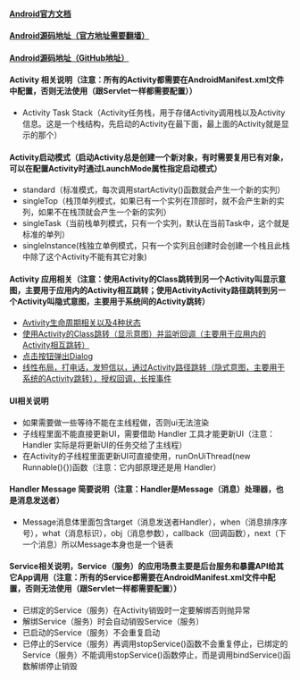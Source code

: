 #### [Android官方文档](https://developer.android.google.cn/guide/components/aidl)
#### [Android源码地址（官方地址需要翻墙）](https://android.googlesource.com/platform/frameworks/base/)
#### [Android源码地址（GitHub地址）](https://github.com/aosp-mirror/platform_frameworks_base)
#### Activity 相关说明（注意：所有的Activity都需要在AndroidManifest.xml文件中配置，否则无法使用（跟Servlet一样都需要配置））
 - Activity Task Stack（Activity任务栈，用于存储Activity调用栈以及Activity信息。这是一个栈结构，先启动的Activity在最下面，最上面的Activity就是显示的那个）

#### Activity启动模式（启动Activity总是创建一个新对象，有时需要复用已有对象，可以在配置Activity时通过LaunchMode属性指定启动模式）
 - standard（标准模式，每次调用startActivity()函数就会产生一个新的实列）
 - singleTop（栈顶单列模式，如果已有一个实列在顶部时，就不会产生新的实列，如果不在栈顶就会产生一个新的实列）
 - singleTask（当前栈单列模式，只有一个实列，默认在当前Task中，这个就是标准的单列）
 - singleInstance(栈独立单例模式，只有一个实列且创建时会创建一个栈且此栈中除了这个Activity不能有其它对象)

#### Activity 应用相关（注意：使用Activity的Class跳转到另一个Activity叫显示意图，主要用于应用内的Activity相互跳转；使用ActivityActivity路径跳转到另一个Activity叫隐式意图，主要用于系统间的Activity跳转）
 - [Avtivity生命周期相关以及4种状态](https://github.com/firechiang/copycat/blob/master/copycat_helloword/src/main/java/com/firechiang/android/copycat_helloword/Activity03LifeCycle.java)
 - [使用Activity的Class跳转（显示意图）并监听回调（主要用于应用内的Activity相互跳转）](https://github.com/firechiang/copycat/blob/master/copycat_helloword/src/main/java/com/firechiang/android/copycat_helloword/Activity02LinearLayout01.java)
 - [点击按钮弹出Dialog](https://github.com/firechiang/copycat/blob/master/copycat_helloword/src/main/java/com/firechiang/android/copycat_helloword/Activity04Dialog01.java)
 - [线性布局，打电话，发短信以，通过Activity路径跳转（隐式意图，主要用于系统的Activity跳转），授权回调，长按事件](https://github.com/firechiang/copycat/blob/master/copycat_helloword/src/main/java/com/firechiang/android/copycat_helloword/Activity06TelephoneAndSendMsg.java)

#### UI相关说明
 - 如果需要做一些等待不能在主线程做，否则ui无法渲染
 - 子线程里面不能直接更新UI，需要借助 Handler 工具才能更新UI（注意：Handler 实际是将更新UI的任务交给了主线程）
 - 在Activity的子线程里面更新UI可直接使用，runOnUiThread(new Runnable(){})函数（注意：它内部原理还是用 Handler）

#### Handler Message 简要说明（注意：Handler是Message（消息）处理器，也是消息发送者）
 - Message消息体里面包含target（消息发送者Handler），when（消息排序序号），what（消息标识），obj（消息参数），callback（回调函数），next（下一个消息）所以Message本身也是一个链表

#### Service相关说明，Service（服务）的应用场景主要是后台服务和暴露API给其它App调用（注意：所有的Service都需要在AndroidManifest.xml文件中配置，否则无法使用（跟Servlet一样都需要配置））
 - 已绑定的Service（服务）在Activity销毁时一定要解绑否则抛异常
 - 解绑Service（服务）时会自动销毁Service（服务）
 - 已启动的Service（服务）不会重复启动
 - 已停止的Service（服务）再调用stopService()函数不会重复停止，已绑定的Service（服务）不能调用stopService()函数停止，而是调用bindService()函数解绑停止销毁
